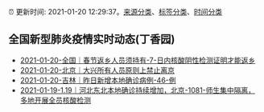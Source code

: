:alarm_clock: 更新时间: 2021-01-20 12:29:37。[来源分类](../README.md)、[标签分类](../TAGS.md)、[时间分类](../TIMELINE.md)

## 全国新型肺炎疫情实时动态(丁香园)




- [2021-01-20-全国｜春节返乡人员须持有-7-日内核酸阴性检测证明才能返乡](http://app.cctv.com/special/cportal/detail/arti/index.html?id=ArtiYAiSah3HExw9iiJw9Fcn210120&isfromapp=1) 
- [2021-01-20-北京｜大兴所有人员原则上禁止离京](http://app.cctv.com/special/cportal/detail/arti/index.html?id=ArtiYEVl6Cz7K7jhWm3PuaUV210120&isfromapp=1) 
- [2021-01-20-吉林｜昨日新增本地确诊病例-46-例](http://app.cctv.com/special/cportal/detail/arti/index.html?id=ArtiwYa8YeouxEYYXaQoqvCp210120&isfromapp=1) 
- [2021-01-19-1.19｜河北东北本地确诊持续增加，北京-1081-师生集中隔离，多地开展全员核酸检测](http://app.cctv.com/special/cportal/detail/arti/index.html?id=ArtiNqIZAiIqQz4gWYP41EyM210119&isfromapp=1) 